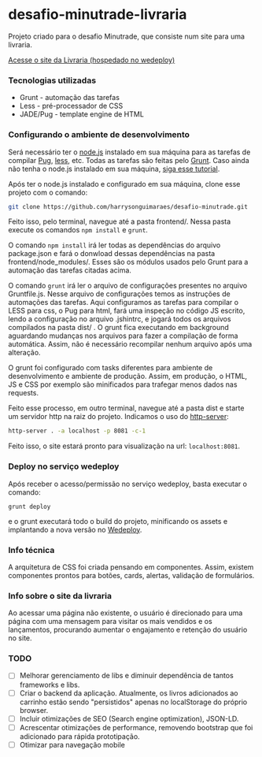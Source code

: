 # desafio-minutrade-livraria

Projeto criado para o desafio Minutrade, que consiste num site para uma livraria.

[Acesse o site da Livraria (hospedado no wedeploy)](https://desafio-minutrade.wedeploy.io)

### Tecnologias utilizadas
* Grunt - automação das tarefas
* Less - pré-processador de CSS
* JADE/Pug - template engine de HTML

### Configurando o ambiente de desenvolvimento

Será necessário ter o [node.js](https://nodejs.org/en/download/) instalado em sua máquina para as tarefas de compilar [Pug](https://pugjs.org/api/getting-started.html), [less](http://lesscss.org/), etc. Todas as tarefas são feitas pelo [Grunt](https://gruntjs.com/). Caso ainda não tenha o node.js instalado em sua máquina, [siga esse tutorial](https://nodejs.org/en/download/package-manager/). 

Após ter o node.js instalado e configurado em sua máquina, clone esse projeto com o comando:
```bash
git clone https://github.com/harrysonguimaraes/desafio-minutrade.git
```
Feito isso, pelo terminal, navegue até a pasta frontend/. Nessa pasta execute os comandos `npm install` e `grunt`.

O comando `npm install` irá ler todas as dependências do arquivo package.json e fará o donwload dessas dependências na pasta frontend/node_modules/. Esses são os módulos usados pelo Grunt para a automação das tarefas citadas acima.

O comando `grunt` irá ler o arquivo de configurações presentes no arquivo Gruntfile.js. Nesse arquivo de configurações temos as instruções de automações das tarefas. Aqui configuramos as tarefas para compilar o LESS para css, o Pug para html, fará uma inspeção no código JS escrito, lendo a configuração no arquivo .jshintrc, e jogará todos os arquivos compilados na pasta dist/ . O grunt fica executando em background aguardando mudanças nos arquivos para fazer a compilação de forma automática. Assim, não é necessário recompilar nenhum arquivo após uma alteração.

O grunt foi configurado com tasks diferentes para ambiente de desenvolvimento e ambiente de produção. Assim, em produção, o HTML, JS e CSS por exemplo são minificados para trafegar menos dados nas requests.

Feito esse processo, em outro terminal, navegue até a pasta dist e starte um servidor http na raiz do projeto. Indicamos o uso do [http-server](https://www.npmjs.com/package/http-server):
```bash
http-server . -a localhost -p 8081 -c-1
```

Feito isso, o site estará pronto para visualização na url: `localhost:8081`.

### Deploy no serviço wedeploy

Após receber o acesso/permissão no serviço wedeploy, basta executar o comando:
```
grunt deploy
```
e o grunt executará todo o build do projeto, minificando os assets e implantando a nova versão no [Wedeploy](https://wedeploy.com/).

### Info técnica

A arquitetura de CSS foi criada pensando em componentes. Assim, existem componentes prontos para botões, cards, alertas, validação de formulários.

### Info sobre o site da livraria

Ao acessar uma página não existente, o usuário é direcionado para uma página com uma mensagem para visitar os mais vendidos e os lançamentos, procurando aumentar o engajamento e retenção do usuário no site.


### TODO
- [ ] Melhorar gerenciamento de libs e diminuir dependência de tantos frameworks e libs.
- [ ] Criar o backend da aplicação. Atualmente, os livros adicionados ao carrinho estão sendo "persistidos" apenas no localStorage do próprio browser.
- [ ] Incluir otimizações de SEO (Search engine optimization), JSON-LD.
- [ ] Acrescentar otimizações de performance, removendo bootstrap que foi adicionado para rápida prototipação.
- [ ] Otimizar para navegação mobile
